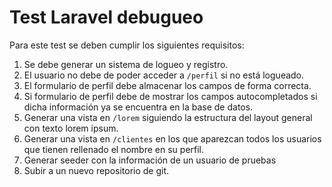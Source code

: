 # Test Laravel debugueo

Para este test se deben cumplir los siguientes requisitos:

1. Se debe generar un sistema de logueo y registro.
2. El usuario no debe de poder acceder a `/perfil` si no está logueado.
3. El formulario de perfil debe almacenar los campos de forma correcta.
4. Si formulario de perfil debe de mostrar los campos autocompletados si dicha información ya se encuentra en la base de datos.
5. Generar una vista en `/lorem` siguiendo la estructura del layout general con texto lorem ipsum.
6. Generar una vista en `/clientes` en los que aparezcan todos los usuarios que tienen rellenado el nombre en su perfil.
7. Generar seeder con la información de un usuario de pruebas
8. Subir a un nuevo repositorio de git.
